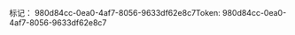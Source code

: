 <span data-ttu-id="a5530-101">标记： 980d84cc-0ea0-4af7-8056-9633df62e8c7</span><span class="sxs-lookup"><span data-stu-id="a5530-101">Token: 980d84cc-0ea0-4af7-8056-9633df62e8c7</span></span>